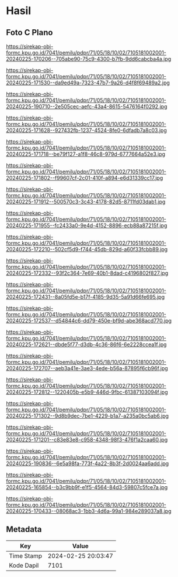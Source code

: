 # Hasil

## Foto C Plano

https://sirekap-obj-formc.kpu.go.id/7041/pemilu/pdpr/71/05/18/10/02/7105181002001-20240225-170206--705abe90-75c9-4300-b7fb-9dd6cabcba4a.jpg

https://sirekap-obj-formc.kpu.go.id/7041/pemilu/pdpr/71/05/18/10/02/7105181002001-20240225-171530--da9ed49a-7323-47b7-9a26-d4f8f69489a2.jpg

https://sirekap-obj-formc.kpu.go.id/7041/pemilu/pdpr/71/05/18/10/02/7105181002001-20240225-190710--2e505cec-aefc-43a4-8615-5476164f0292.jpg

https://sirekap-obj-formc.kpu.go.id/7041/pemilu/pdpr/71/05/18/10/02/7105181002001-20240225-171628--927432fb-1237-4524-8fe0-6dfadb7a8c03.jpg

https://sirekap-obj-formc.kpu.go.id/7041/pemilu/pdpr/71/05/18/10/02/7105181002001-20240225-171718--be79f127-a1f8-46c8-979d-6777664a52e3.jpg

https://sirekap-obj-formc.kpu.go.id/7041/pemilu/pdpr/71/05/18/10/02/7105181002001-20240225-171802--f99607cf-2c01-410f-a894-e6d31339cc17.jpg

https://sirekap-obj-formc.kpu.go.id/7041/pemilu/pdpr/71/05/18/10/02/7105181002001-20240225-171912--500570c3-3c43-4178-82d5-8711fd03dab1.jpg

https://sirekap-obj-formc.kpu.go.id/7041/pemilu/pdpr/71/05/18/10/02/7105181002001-20240225-171955--fc2433a0-9e4d-4152-8896-ecb88a87215f.jpg

https://sirekap-obj-formc.kpu.go.id/7041/pemilu/pdpr/71/05/18/10/02/7105181002001-20240225-172210--502cf5d9-f744-45db-829d-a60f33fcbb89.jpg

https://sirekap-obj-formc.kpu.go.id/7041/pemilu/pdpr/71/05/18/10/02/7105181002001-20240225-172332--93f2c364-7e69-40b1-8dad-c4196802f827.jpg

https://sirekap-obj-formc.kpu.go.id/7041/pemilu/pdpr/71/05/18/10/02/7105181002001-20240225-172431--8a05fd5e-b17f-4185-9d35-5a91d66fe695.jpg

https://sirekap-obj-formc.kpu.go.id/7041/pemilu/pdpr/71/05/18/10/02/7105181002001-20240225-172537--d54844c6-dd79-450e-bf9d-abe368acd770.jpg

https://sirekap-obj-formc.kpu.go.id/7041/pemilu/pdpr/71/05/18/10/02/7105181002001-20240225-172621--dbde5f77-d3db-4c36-86f6-6e2228ccea1f.jpg

https://sirekap-obj-formc.kpu.go.id/7041/pemilu/pdpr/71/05/18/10/02/7105181002001-20240225-172707--aeb3a41e-3ae3-4ede-b56a-87895f6cb96f.jpg

https://sirekap-obj-formc.kpu.go.id/7041/pemilu/pdpr/71/05/18/10/02/7105181002001-20240225-172812--1220405b-e5b9-446d-9fbc-61387103094f.jpg

https://sirekap-obj-formc.kpu.go.id/7041/pemilu/pdpr/71/05/18/10/02/7105181002001-20240225-171302--9d8b9dec-7be1-4229-b1a7-a235a0bc5ab6.jpg

https://sirekap-obj-formc.kpu.go.id/7041/pemilu/pdpr/71/05/18/10/02/7105181002001-20240225-171201--c83e83e8-c958-4348-98f3-476f1a2caa60.jpg

https://sirekap-obj-formc.kpu.go.id/7041/pemilu/pdpr/71/05/18/10/02/7105181002001-20240225-190836--6e5a98fa-773f-4a22-8b3f-2d0024aa6add.jpg

https://sirekap-obj-formc.kpu.go.id/7041/pemilu/pdpr/71/05/18/10/02/7105181002001-20240225-165854--b3c9bb9f-e1f5-4564-84d3-59807c5fce7a.jpg

https://sirekap-obj-formc.kpu.go.id/7041/pemilu/pdpr/71/05/18/10/02/7105181002001-20240225-170433--08068ac3-1bb3-4d6a-99a1-984e289037a8.jpg


## Metadata

| Key        | Value               |
| ---------- | ------------------- |
| Time Stamp | 2024-02-25 20:03:47 |
| Kode Dapil | 7101                |



